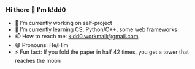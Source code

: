 ### Hi there 👋 I'm k!dd0

- 🔭 I’m currently working on self-project
- 🌱 I’m currently learning CS, Python/C++, some web frameworks
- 📫 How to reach me: kldd0.workmail@gmail.com
- 😄 Pronouns: He/Him
- ⚡ Fun fact: If you fold the paper in half 42 times, you get a tower that reaches the moon
